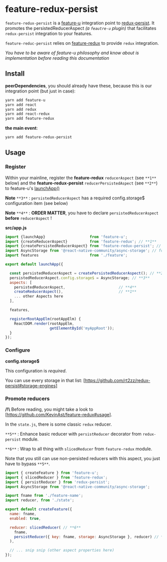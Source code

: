 # feature-redux-persist

`feature-redux-persist` is a [feature-u](https://feature-u.js.org/) integration point to [redux-persist](https://github.com/rt2zz/redux-persist). It promotes the persistedReducerAspect _(a `feautre-u` plugin)_ that facilitates `redux-persist` integration to your features.

`feature-reduc-persist` relies on [feature-redux](https://github.com/KevinAst/feature-redux) to provide `redux` integration.

_You have to be aware of feature-u philosophy and know about is implementation before reading this documentation_

## Install

**peerDependencies**, you should already have these, because this is our integration point (but just in case):

```bash
yarn add feature-u
yarn add react
yarn add redux
yarn add react-redux
yarn add feature-redux
```

**the main event**:

```bash
yarn add feature-redux-persist
```

## Usage

### Register

Within your mainline, register the **feature-redux** `reducerAspect` (see `**1**` below) and the **feature-redux-persist** `reducerPersistedAspect` (see `**2**`) to feature-u's [launchApp()](https://feature-u.js.org/cur/api.html#launchApp)

**Note** `**3**` : `persistedReducerAspect` has a required config.storage\$ configuration item (see below)

**Note** `**4**` : **ORDER MATTER**, you have to declare `persistedReducerAspect` **before** `reducerAspect` !

**src/app.js**

```js
import {launchApp}                    from 'feature-u';
import {createReducerAspect}          from 'feature-redux'; // **1**
import {createPersistedReducerAspect} from 'feature-redux-persist'; // **2**
import AsyncStorage from '@react-native-community/async-storage'; // for react-native
import features                       from './feature';

export default launchApp({

  const persistedReducerAspect = createPersistedReducerAspect(); // **2**
  persistedReducerAspect.config.storage$ = AsyncStorage; // **3**
  aspects: [
    persistedReducerAspect,                        // **4**
    createReducerAspect(),                         // **1**
    ... other Aspects here
  ],

  features,

  registerRootAppElm(rootAppElm) {
    ReactDOM.render(rootAppElm,
                    getElementById('myAppRoot'));
  }
});
```

### Configure

**config.storage\$**

This configuration is _required_.

You can use every storage in that list: [https://github.com/rt2zz/redux-persist#storage-engines]

### Promote reducers

**/!\\** Before reading, you might take a look to [https://github.com/KevinAst/feature-redux#usage].

In the `state.js`, there is some classic `redux` reducer.

`**5**` : Enhance basic reducer with `persistReducer` decorator from `redux-persist` module.

`**6**` : Wrap to all thing with `slicedReducer` from `feature-redux` module.

Note that you still can use non-persisted reducers with this aspect, you just have to bypass `**5**`.

```js
import { createFeature } from 'feature-u';
import { slicedReducer } from 'feature-redux';
import { persistReducer } from 'redux-persist';
import AsyncStorage from '@react-native-community/async-storage';

import fname from './feature-name';
import reducer, from './state';

export default createFeature({
  name: fname,
  enabled: true,

  reducer: slicedReducer( // **6**
    fname,
    persistReducer({ key: fname, storage: AsyncStorage }, reducer) // **5**
  ),

  // ... snip snip (other aspect properties here)
});
```
